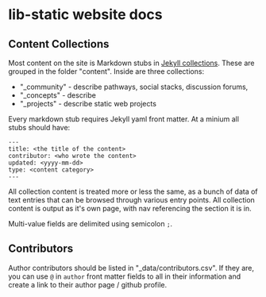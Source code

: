 # lib-static website docs

## Content Collections

Most content on the site is Markdown stubs in [Jekyll collections](https://jekyllrb.com/docs/collections/).
These are grouped in the folder "content".
Inside are three collections:

- "_community" - describe pathways, social stacks, discussion forums, 
- "_concepts" - describe 
- "_projects" - describe static web projects 

Every markdown stub requires Jekyll yaml front matter. 
At a minium all stubs should have:

```
---
title: <the title of the content>
contributor: <who wrote the content>
updated: <yyyy-mm-dd>
type: <content category>
---
```

All collection content is treated more or less the same, as a bunch of data of text entries that can be browsed through various entry points.
All collection content is output as it's own page, with nav referencing the section it is in. 

Multi-value fields are delimited using semicolon `;`.

## Contributors

Author contributors should be listed in "_data/contributors.csv".
If they are, you can use `@` in `author` front matter fields to all in their information and create a link to their author page / github profile.
